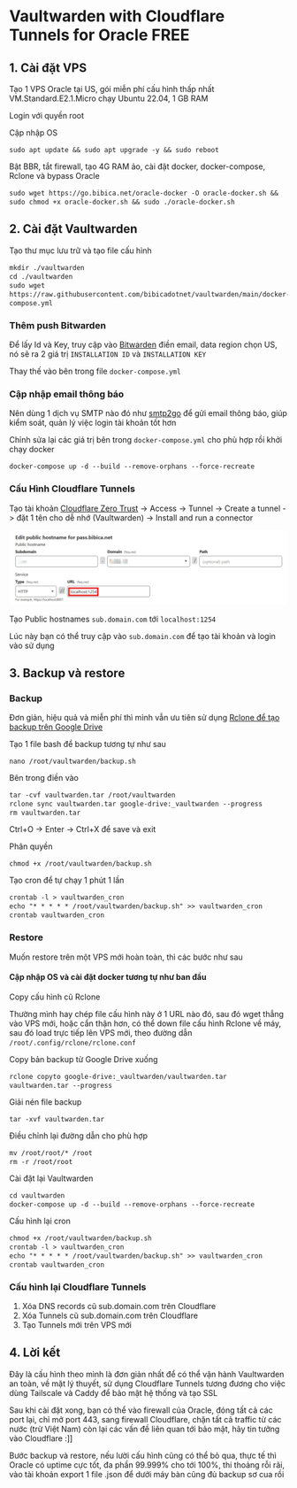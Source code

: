 # Vaultwarden with Cloudflare Tunnels for Oracle FREE
## 1. Cài đặt VPS
Tạo 1 VPS Oracle tại US, gói miễn phí cấu hình thấp nhất VM.Standard.E2.1.Micro chạy Ubuntu 22.04, 1 GB RAM

Login với quyền root

Cập nhập OS
```
sudo apt update && sudo apt upgrade -y && sudo reboot
```
Bật BBR, tắt firewall, tạo 4G RAM ảo, cài đặt docker, docker-compose, Rclone và bypass Oracle
```
sudo wget https://go.bibica.net/oracle-docker -O oracle-docker.sh && sudo chmod +x oracle-docker.sh && sudo ./oracle-docker.sh
```
## 2. Cài đặt Vaultwarden
Tạo thư mục lưu trữ và tạo file cấu hình
```
mkdir ./vaultwarden
cd ./vaultwarden
sudo wget https://raw.githubusercontent.com/bibicadotnet/vaultwarden/main/docker-compose.yml
```
### Thêm push Bitwarden
Để lấy Id và Key, truy cập vào [Bitwarden](https://bitwarden.com/host/) điền email, data region chọn US, nó sẽ ra 2 giá trị `INSTALLATION ID` và `INSTALLATION KEY`

Thay thế vào bên trong file `docker-compose.yml`

### Cập nhập email thông báo
Nên dùng 1 dịch vụ SMTP nào đó như [smtp2go](https://www.smtp2go.com/) để gửi email thông báo, giúp kiểm soát, quản lý việc login tài khoản tốt hơn

Chỉnh sửa lại các giá trị bên trong `docker-compose.yml` cho phù hợp rồi khởi chạy docker
```
docker-compose up -d --build --remove-orphans --force-recreate
```
### Cấu Hình Cloudflare Tunnels
Tạo tài khoản [Cloudflare Zero Trust](https://one.dash.cloudflare.com/) -> Access -> Tunnel -> Create a tunnel -> đặt 1 tên cho dễ nhớ (Vaultwarden) -> Install and run a connector

![alt text](https://raw.githubusercontent.com/bibicadotnet/vaultwarden/main/2024-01-21_03-39-50.png)

Tạo Public hostnames `sub.domain.com` tới `localhost:1254`

Lúc này bạn có thể truy cập vào `sub.domain.com` để tạo tài khoản và login vào sử dụng
## 3. Backup và restore
### Backup
Đơn giản, hiệu quả và miễn phí thì mình vẫn ưu tiên sử dụng [Rclone để tạo backup trên Google Drive](https://bibica.net/cau-hinh-backup-webinoly-rclone-cloudflare-r2-va-google-drive/)

Tạo 1 file bash để backup tương tự như sau
```
nano /root/vaultwarden/backup.sh
```
Bên trong điền vào
```
tar -cvf vaultwarden.tar /root/vaultwarden
rclone sync vaultwarden.tar google-drive:_vaultwarden --progress
rm vaultwarden.tar
```
Ctrl+O -> Enter -> Ctrl+X để save và exit

Phân quyền
```
chmod +x /root/vaultwarden/backup.sh
```
Tạo cron để tự chạy 1 phút 1 lần
```
crontab -l > vaultwarden_cron
echo "* * * * * /root/vaultwarden/backup.sh" >> vaultwarden_cron
crontab vaultwarden_cron
```
### Restore
Muốn restore trên một VPS mới hoàn toàn, thì các bước như sau

#### Cập nhập OS và cài đặt docker tương tự như ban đầu

Copy cấu hình cũ Rclone

Thường mình hay chép file cấu hình này ở 1 URL nào đó, sau đó wget thẳng vào VPS mới, hoặc cẩn thận hơn, có thể down file cấu hình Rclone về máy, sau đó load trực tiếp lên VPS mới, theo đường dẫn `/root/.config/rclone/rclone.conf`

Copy bản backup từ Google Drive xuống
```
rclone copyto google-drive:_vaultwarden/vaultwarden.tar vaultwarden.tar --progress
```
Giải nén file backup
```
tar -xvf vaultwarden.tar
```
Điều chỉnh lại đường dẫn cho phù hợp
```
mv /root/root/* /root
rm -r /root/root
```
Cài đặt lại Vaultwarden
```
cd vaultwarden
docker-compose up -d --build --remove-orphans --force-recreate
```
Cấu hình lại cron
```
chmod +x /root/vaultwarden/backup.sh
crontab -l > vaultwarden_cron
echo "* * * * * /root/vaultwarden/backup.sh" >> vaultwarden_cron
crontab vaultwarden_cron
```
### Cấu hình lại Cloudflare Tunnels
1. Xóa DNS records cũ sub.domain.com trên Cloudflare
2. Xóa Tunnels cũ sub.domain.com trên Cloudflare
3. Tạo Tunnels mới trên VPS mới

## 4. Lời kết
Đây là cấu hình theo mình là đơn giản nhất để có thể vận hành Vaultwarden an toàn, về mặt lý thuyết, sử dụng Cloudflare Tunnels tương đương cho việc dùng Tailscale và Caddy để bảo mật hệ thống và tạo SSL

Sau khi cài đặt xong, bạn có thể vào firewall của Oracle, đóng tất cả các port lại, chỉ mở port 443, sang firewall Cloudflare, chặn tất cả traffic từ các nước (trừ Việt Nam) còn lại các vấn đề liên quan tới bảo mật, hãy tin tưởng vào Cloudflare :]]

Bước backup và restore, nếu lười cấu hình cũng có thể bỏ qua, thực tế thì Oracle có uptime cực tốt, đa phần 99.999% cho tới 100%, thi thoảng rỗi rãi, vào tài khoản export 1 file .json để dưới máy bàn cũng đủ backup sơ cua rồi



































